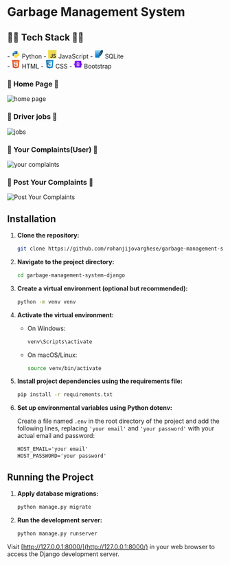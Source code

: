 # Garbage Management System

## 🧑‍💻 Tech Stack 🧑‍💻
<div class="row">
  <div class="col">
    - <img src="https://raw.githubusercontent.com/devicons/devicon/master/icons/python/python-original.svg" alt="Python" width="20"/> Python
    - <img src="https://raw.githubusercontent.com/devicons/devicon/master/icons/javascript/javascript-original.svg" alt="JavaScript" width="20"/> JavaScript
    - <img src="https://raw.githubusercontent.com/devicons/devicon/master/icons/sqlite/sqlite-original.svg" alt="SQLite" width="20"/> SQLite
  </div>
  <div class="col">
    - <img src="https://raw.githubusercontent.com/devicons/devicon/master/icons/html5/html5-original.svg" alt="HTML5" width="20"/> HTML
    - <img src="https://raw.githubusercontent.com/devicons/devicon/master/icons/css3/css3-original.svg" alt="CSS3" width="20"/> CSS
    - <img src="https://raw.githubusercontent.com/devicons/devicon/master/icons/bootstrap/bootstrap-original.svg" alt="Bootstrap" width="20"/> Bootstrap
  </div>
</div>

### 🚚 Home Page 🚚

![home page](https://github.com/rohanjijovarghese/garbage-management-system-django/assets/103727372/16fc66d4-5ee0-44ee-ac7e-6ede31bb89db)

### 🚚 Driver jobs 🚚

![jobs](https://github.com/rohanjijovarghese/garbage-management-system-django/assets/103727372/c49b53e4-3697-4ee7-8107-209055520707)

###  🚚 Your Complaints(User) 🚚

![your complaints](https://github.com/rohanjijovarghese/garbage-management-system-django/assets/103727372/1bde45b4-6351-441b-b80a-b7634645ed2c)

### 🚚 Post Your Complaints  🚚

![Post Your Complaints](https://github.com/rohanjijovarghese/garbage-management-system-django/assets/103727372/e723d150-4670-41f9-8587-0d848bb3f96e)


## Installation

1. **Clone the repository:**

    ```bash
    git clone https://github.com/rohanjijovarghese/garbage-management-system-django.git
    ```

2. **Navigate to the project directory:**

    ```bash
    cd garbage-management-system-django
    ```

3. **Create a virtual environment (optional but recommended):**

    ```bash
    python -m venv venv
    ```

4. **Activate the virtual environment:**

    - On Windows:

      ```bash
      venv\Scripts\activate
      ```

    - On macOS/Linux:

      ```bash
      source venv/bin/activate
      ```

5. **Install project dependencies using the requirements file:**

    ```bash
    pip install -r requirements.txt
    ```

6. **Set up environmental variables using Python dotenv:**

    Create a file named `.env` in the root directory of the project and add the following lines, replacing `'your email'` and `'your password'` with your actual email and password:

    ```plaintext
    HOST_EMAIL='your email'
    HOST_PASSWORD='your password'
    ```

## Running the Project

1. **Apply database migrations:**

    ```bash
    python manage.py migrate
    ```

2. **Run the development server:**

    ```bash
    python manage.py runserver
    ```

Visit [http://127.0.0.1:8000/](http://127.0.0.1:8000/) in your web browser to access the Django development server.

